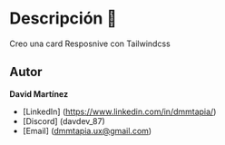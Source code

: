 # Descripción 🙂
Creo una card Resposnive con Tailwindcss
## Autor
**David Martínez**
* [LinkedIn] (https://www.linkedin.com/in/dmmtapia/)
* [Discord] (davdev_87)
* [Email] (dmmtapia.ux@gmail.com)

